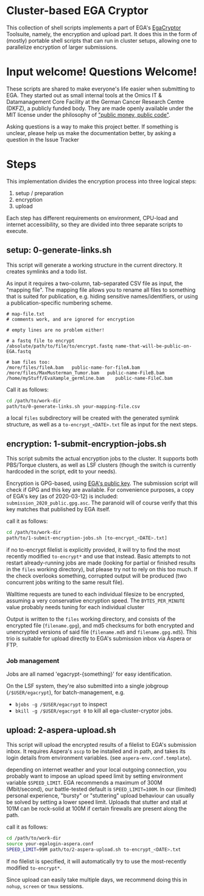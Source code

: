 # Cluster-based EGA Cryptor

This collection of shell scripts implements a part of EGA's [EgaCryptor](https://ega-archive.org/submission/tools/egacryptor)
Toolsuite, namely, the encryption and upload part. It does this in the form of
(mostly) portable shell scripts that can run in cluster setups, allowing one to
parallelize encryption of larger submissions.

# Input welcome! Questions Welcome!

These scripts are shared to make everyone's life easier when submitting to EGA.
They started out as small internal tools at the Omics IT & Datamanagement Core Facility at the German Cancer Research Centre (DKFZ), a publicly funded body.
They are made openly available under the MIT license under the philosophy of ["public money, public code"](https://publiccode.eu/).

Asking questions is a way to make this project better. If something is unclear,
please help us make the documentation better, by asking a question in the Issue
Tracker

# Steps

This implementation divides the  encryption process into three logical steps:

1. setup / preparation
2. encryption
3. upload

Each step has different requirements on environment, CPU-load and internet 
accessibility, so they are divided into three separate scripts to execute.

## setup: 0-generate-links.sh

This script will generate a working structure in the current directory. It
creates symlinks and a todo list.

As input it requires a two-column, tab-separated CSV file as input, the
"mapping file".
The mapping file allows you to rename all files to something that is suited for 
publication, e.g. hiding sensitive names/identifiers, or using a 
publication-specific numbering scheme.

```csv
# map-file.txt
# comments work, and are ignored for encryption

# empty lines are no problem either!

# a fastq file to encrypt
/absolute/path/to/file/to/encrypt.fastq name-that-will-be-public-on-EGA.fastq

# bam files too:
/more/files/fileA.bam   public-name-for-fileA.bam
/more/files/MaxMusterman_Tumor.bam   public-name-FileB.bam
/home/myStuff/EvaXample_germline.bam    public-name-FileC.bam
```

Call it as follows:

```sh
cd /path/to/work-dir
path/to/0-generate-links.sh your-mapping-file.csv
```

a local `files` subdirectory will be created with the generated symlink 
structure, as well as a `to-encrypt_<DATE>.txt` file as input for the next steps.

## encryption: 1-submit-encryption-jobs.sh

This script submits the actual encryption jobs to the cluster.
It supports both PBS/Torque clusters, as well as LSF clusters
(though the switch is currently hardcoded in the script, edit to your needs).


Encryption is GPG-based, using 
[EGA's public key](https://ega-archive.org/submission/public_keys).
The submission script will check if GPG and this key are available.
For convenience purposes, a copy of EGA's key (as of 2020-03-12) is included: `submission_2020_public.gpg.asc`.
The paranoid will of course verify that this key matches that published by EGA itself.

call it as follows:
```sh
cd /path/to/work-dir
path/to/1-submit-encryption-jobs.sh [to-encrypt_<DATE>.txt]
```

if no to-encrypt filelist is explicitly provided, it will try to find the most recently
modified `to-encrypt*` and use that instead.
Basic attempts to not restart already-running jobs are made (looking for partial
or finished results in the `files` working directory), but please try not to
rely on this too much. If the check overlooks something, corrupted output
will be produced (two concurrent jobs writing to the same result file).

Walltime requests are tuned to each individual filesize to be encrypted,
assuming a very conservative encryption speed.
The `BYTES_PER_MINUTE` value probably needs tuning for each individual cluster

Output is written to the `files` working directory, and consists of the
encrypted file (`filename.gpg`), and md5 checksums for both encrypted and 
unencrypted versions of said file (`filename.md5` and `filename.gpg.md5`).
This trio is suitable for upload directly to EGA's submission inbox via Aspera or FTP.

### Job management

Jobs are all named 'egacrypt-{something}' for easy identification.

On the LSF system, they're also submitted into a single jobgroup (`/$USER/egacrypt`), for batch-management, e.g.
  - `bjobs -g /$USER/egacrypt` to inspect
  - `bkill -g /$USER/egacrypt 0` to kill all ega-cluster-cryptor jobs.

## upload: 2-aspera-upload.sh

This script will upload the encrypted results of a filelist to EGA's submission
inbox. It requires Aspera's `ascp` to be installed and in path, and takes its
login details from environment variables. (see `aspera-env.conf.template`).

depending on internet weather and your local outgoing connection, you probably
want to impose an upload speed limit by setting environment variable
`$SPEED_LIMIT`. EGA recommends a maximum of 300M (Mbit/second), our 
battle-tested default is `SPEED_LIMIT=100M`.
In our (limited) personal experience, "bursty" or "stuttering" upload behaviour
can usually be solved by setting a lower speed limit. Uploads that stutter and 
stall at 101M can be rock-solid at 100M if certain firewalls are present along
the path.


call it as follows:
```sh
cd /path/to/work-dir
source your-egalogin-aspera.conf
SPEED_LIMIT=99M path/to/2-aspera-upload.sh to-encrypt_<DATE>.txt
```

If no filelist is specified, it will automatically try to use the
most-recently modified `to-encrypt*`.

Since upload can easily take multiple days, we recommend doing this in `nohup`,
`screen` or `tmux` sessions.

